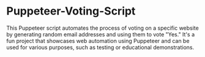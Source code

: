 # Puppeteer-Voting-Script
This Puppeteer script automates the process of voting on a specific website by generating random email addresses and using them to vote "Yes." It's a fun project that showcases web automation using Puppeteer and can be used for various purposes, such as testing or educational demonstrations.
